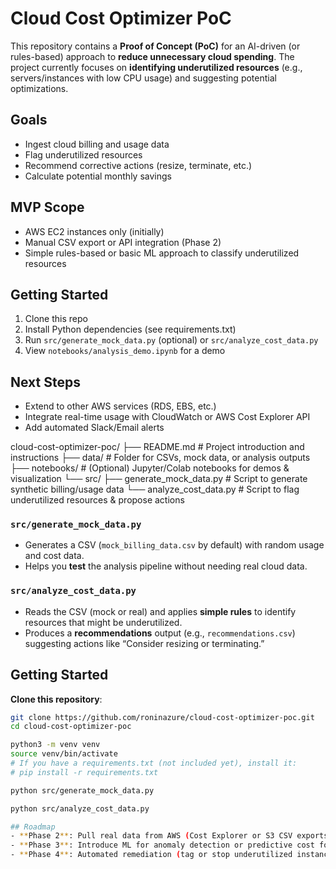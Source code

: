# Cloud Cost Optimizer PoC

This repository contains a **Proof of Concept (PoC)** for an AI-driven (or rules-based) approach to **reduce unnecessary cloud spending**. The project currently focuses on **identifying underutilized resources** (e.g., servers/instances with low CPU usage) and suggesting potential optimizations.

## Goals
- Ingest cloud billing and usage data
- Flag underutilized resources
- Recommend corrective actions (resize, terminate, etc.)
- Calculate potential monthly savings

## MVP Scope
- AWS EC2 instances only (initially)
- Manual CSV export or API integration (Phase 2)
- Simple rules-based or basic ML approach to classify underutilized resources

## Getting Started
1. Clone this repo
2. Install Python dependencies (see requirements.txt)
3. Run `src/generate_mock_data.py` (optional) or `src/analyze_cost_data.py`
4. View `notebooks/analysis_demo.ipynb` for a demo

## Next Steps
- Extend to other AWS services (RDS, EBS, etc.)
- Integrate real-time usage with CloudWatch or AWS Cost Explorer API
- Add automated Slack/Email alerts

cloud-cost-optimizer-poc/
├── README.md                    # Project introduction and instructions
├── data/                        # Folder for CSVs, mock data, or analysis outputs
├── notebooks/                   # (Optional) Jupyter/Colab notebooks for demos & visualization
└── src/
├── generate_mock_data.py    # Script to generate synthetic billing/usage data
└── analyze_cost_data.py     # Script to flag underutilized resources & propose actions

### `src/generate_mock_data.py`
- Generates a CSV (`mock_billing_data.csv` by default) with random usage and cost data.
- Helps you **test** the analysis pipeline without needing real cloud data.

### `src/analyze_cost_data.py`
- Reads the CSV (mock or real) and applies **simple rules** to identify resources that might be underutilized.
- Produces a **recommendations** output (e.g., `recommendations.csv`) suggesting actions like “Consider resizing or terminating.”

## Getting Started

**Clone this repository**:
   ```bash
   git clone https://github.com/roninazure/cloud-cost-optimizer-poc.git
   cd cloud-cost-optimizer-poc

python3 -m venv venv
source venv/bin/activate
# If you have a requirements.txt (not included yet), install it:
# pip install -r requirements.txt

python src/generate_mock_data.py

python src/analyze_cost_data.py

## Roadmap
- **Phase 2**: Pull real data from AWS (Cost Explorer or S3 CSV exports).
- **Phase 3**: Introduce ML for anomaly detection or predictive cost forecasting.
- **Phase 4**: Automated remediation (tag or stop underutilized instances).
